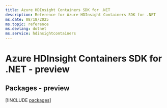 ```yaml
---
title: Azure HDInsight Containers SDK for .NET
description: Reference for Azure HDInsight Containers SDK for .NET
ms.date: 08/18/2025
ms.topic: reference
ms.devlang: dotnet
ms.service: hdinsightcontainers
---
```

# Azure HDInsight Containers SDK for .NET - preview
## Packages - preview
[!INCLUDE [packages](hdinsight-containers-index.md)]